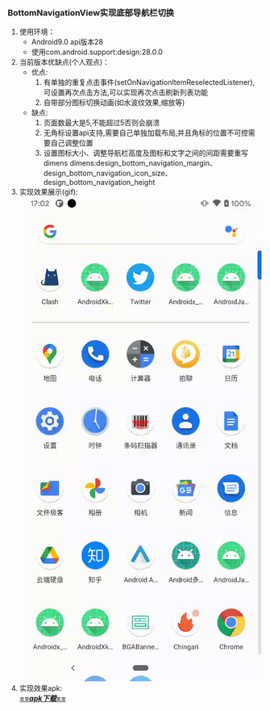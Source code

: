 ### BottomNavigationView实现底部导航栏切换
1. 使用环境：
    - Android9.0  api版本28
    - 使用com.android.support:design:28.0.0
2. 当前版本优缺点(个人观点)：
    - 优点:
    	1. 有单独的重复点击事件(setOnNavigationItemReselectedListener),可设置再次点击方法,可以实现再次点击刷新列表功能
		2. 自带部分图标切换动画(如水波纹效果,缩放等)
    - 缺点:
    	1. 页面数最大是5,不能超过5否则会崩溃
		2. 无角标设置api支持,需要自己单独加载布局,并且角标的位置不可控需要自己调整位置
		3. 设置图标大小、调整导航栏高度及图标和文字之间的间距需要重写dimens
		dimens:design_bottom_navigation_margin、design_bottom_navigation_icon_size、design_bottom_navigation_height
3. 实现效果展示(gif):  
![image](https://github.com/androidbrid/AndroidNoteTree/blob/master/CodeLibrary/TabHost/BottomNavigationView/AndroidJavaDesignBottomNavigationView/1111111.gif)
4. 实现效果apk:  
 <a href="https://github.com/androidbrid/AndroidNoteTree/blob/master/CodeLibrary/TabHost/BottomNavigationView/AndroidJavaDesignBottomNavigationView/app-debug.apk" download="app-debug.apk">**==*apk下载*==**</a>

